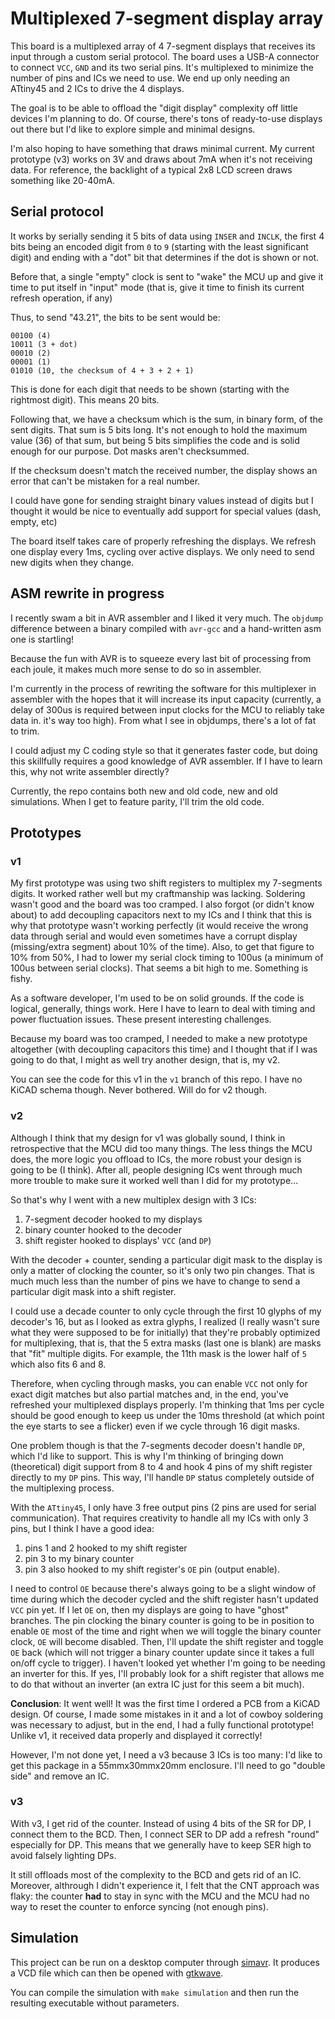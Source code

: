 # Multiplexed 7-segment display array

This board is a multiplexed array of 4 7-segment displays that receives its
input through a custom serial protocol. The board uses a USB-A connector to
connect `VCC`, `GND` and its two serial pins. It's multiplexed to minimize the
number of pins and ICs we need to use. We end up only needing an ATtiny45 and
2 ICs to drive the 4 displays.

The goal is to be able to offload the "digit display" complexity off little
devices I'm planning to do. Of course, there's tons of ready-to-use displays
out there but I'd like to explore simple and minimal designs.

I'm also hoping to have something that draws minimal current. My current
prototype (v3) works on 3V and draws about 7mA when it's not receiving data. For
reference, the backlight of a typical 2x8 LCD screen draws something like
20-40mA.

## Serial protocol

It works by serially sending it 5 bits of data using `INSER` and `INCLK`, the
first 4 bits being an encoded digit from `0` to `9` (starting with the least
significant digit) and ending with a "dot" bit that determines if the dot is
shown or not.

Before that, a single "empty" clock is sent to "wake" the MCU up and give it
time to put itself in "input" mode (that is, give it time to finish its current
refresh operation, if any)

Thus, to send "43.21", the bits to be sent would be:

    00100 (4)
    10011 (3 + dot)
    00010 (2)
    00001 (1)
    01010 (10, the checksum of 4 + 3 + 2 + 1)

This is done for each digit that needs to be shown (starting with the rightmost
digit). This means 20 bits.

Following that, we have a checksum which is the sum, in binary form, of the
sent digits. That sum is 5 bits long. It's not enough to hold the maximum value
(36) of that sum, but being 5 bits simplifies the code and is solid enough for
our purpose. Dot masks aren't checksummed.

If the checksum doesn't match the received number, the display shows an error
that can't be mistaken for a real number.

I could have gone for sending straight binary values instead of digits but I
thought it would be nice to eventually add support for special values (dash,
empty, etc)

The board itself takes care of properly refreshing the displays. We refresh one
display every 1ms, cycling over active displays. We only need to send new digits
when they change.

## ASM rewrite in progress

I recently swam a bit in AVR assembler and I liked it very much. The `objdump`
difference between a binary compiled with `avr-gcc` and a hand-written asm one
is startling!

Because the fun with AVR is to squeeze every last bit of processing from each
joule, it makes much more sense to do so in assembler.

I'm currently in the process of rewriting the software for this multiplexer in
assembler with the hopes that it will increase its input capacity (currently,
a delay of 300us is required between input clocks for the MCU to reliably take
data in. it's way too high). From what I see in objdumps, there's a lot of fat
to trim.

I could adjust my C coding style so that it generates faster code, but doing
this skillfully requires a good knowledge of AVR assembler. If I have to learn
this, why not write assembler directly?

Currently, the repo contains both new and old code, new and old simulations.
When I get to feature parity, I'll trim the old code.

## Prototypes

### v1

My first prototype was using two shift registers to multiplex my 7-segments
digits. It worked rather well but my craftmanship was lacking. Soldering wasn't
good and the board was too cramped. I also forgot (or didn't know about) to add
decoupling capacitors next to my ICs and I think that this is why that prototype
wasn't working perfectly (it would receive the wrong data through serial and
would even sometimes have a corrupt display (missing/extra segment) about 10% of
the time). Also, to get that figure to 10% from 50%, I had to lower my serial
clock timing to 100us (a minimum of 100us between serial clocks). That seems a
bit high to me. Something is fishy.

As a software developer, I'm used to be on solid grounds. If the code is
logical, generally, things work. Here I have to learn to deal with timing and
power fluctuation issues. These present interesting challenges.

Because my board was too cramped, I needed to make a new prototype altogether
(with decoupling capacitors this time) and I thought that if I was going to do
that, I might as well try another design, that is, my v2.

You can see the code for this v1 in the `v1` branch of this repo. I have no
KiCAD schema though. Never bothered. Will do for v2 though.

### v2

Although I think that my design for v1 was globally sound, I think in
retrospective that the MCU did too many things. The less things the MCU does,
the more logic you offload to ICs, the more robust your design is going to be (I
think). After all, people designing ICs went through much more trouble to make
sure it worked well than I did for my prototype...

So that's why I went with a new multiplex design with 3 ICs:

1. 7-segment decoder hooked to my displays
2. binary counter hooked to the decoder
3. shift register hooked to displays' `VCC` (and `DP`)

With the decoder + counter, sending a particular digit mask to the display is
only a matter of clocking the counter, so it's only two pin changes. That is
much much less than the number of pins we have to change to send a particular
digit mask into a shift register.

I could use a decade counter to only cycle through the first 10 glyphs of my
decoder's 16, but as I looked as extra glyphs, I realized (I really wasn't sure
what they were supposed to be for initially) that they're probably optimized for
multiplexing, that is, that the 5 extra masks (last one is blank) are masks that
"fit" multiple digits. For example, the 11th mask is the lower half of `5` which
also fits 6 and 8.

Therefore, when cycling through masks, you can enable `VCC` not only for exact
digit matches but also partial matches and, in the end, you've refreshed your
multiplexed displays properly. I'm thinking that 1ms per cycle should be good
enough to keep us under the 10ms threshold (at which point the eye starts to see
a flicker) even if we cycle through 16 digit masks.

One problem though is that the 7-segments decoder doesn't handle `DP`, which I'd
like to support. This is why I'm thinking of bringing down (theoretical) digit
support from 8 to 4 and hook 4 pins of my shift register directly to my `DP`
pins. This way, I'll handle `DP` status completely outside of the multiplexing
process.

With the `ATtiny45`, I only have 3 free output pins (2 pins are used for serial
communication). That requires creativity to handle all my ICs with only 3 pins,
but I think I have a good idea:

1. pins 1 and 2 hooked to my shift register
2. pin 3 to my binary counter
3. pin 3 also hooked to my shift register's `OE` pin (output enable).

I need to control `OE` because there's always going to be a slight window of
time during which the decoder cycled and the shift register hasn't updated `VCC`
pin yet. If I let `OE` on, then my displays are going to have "ghost" branches.
The pin clocking the binary counter is going to be in position to enable `OE`
most of the time and right when we will toggle the binary counter clock, `OE`
will become disabled. Then, I'll update the shift register and toggle `OE` back
(which will not trigger a binary counter update since it takes a full on/off
cycle to trigger). I haven't looked yet whether I'm going to be needing an
inverter for this. If yes, I'll probably look for a shift register that allows
me to do that without an inverter (an extra IC just for this seem a bit much).

**Conclusion**: It went well! It was the first time I ordered a PCB from a
KiCAD design. Of course, I made some mistakes in it and a lot of cowboy
soldering was necessary to adjust, but in the end, I had a fully functional
prototype! Unlike v1, it received data properly and displayed it correctly!

However, I'm not done yet, I need a v3 because 3 ICs is too many: I'd like to
get this package in a 55mmx30mmx20mm enclosure. I'll need to go "double side"
and remove an IC.

### v3

With v3, I get rid of the counter. Instead of using 4 bits of the SR for DP,
I connect them to the BCD. Then, I connect SER to DP add a refresh "round"
especially for DP. This means that we generally have to keep SER high to avoid
falsely lighting DPs.

It still offloads most of the complexity to the BCD and gets rid of an IC.
Moreover, althrough I didn't experience it, I felt that the CNT approach was
flaky: the counter **had** to stay in sync with the MCU and the MCU had no way
to reset the counter to enforce syncing (not enough pins).

## Simulation

This project can be run on a desktop computer through [simavr][simavr]. It 
produces a VCD file which can then be opened with [gtkwave][gtkwave].

You can compile the simulation with `make simulation` and then run the
resulting executable without parameters.

[simavr]: https://github.com/buserror/simavr
[gtkwave]: http://gtkwave.sourceforge.net/

